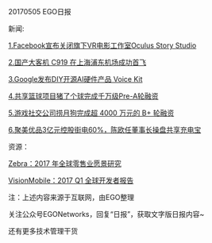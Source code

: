 20170505 EGO日报

新闻:

[1.Facebook宣布关闭旗下VR电影工作室Oculus Story Studio](http://tech.qq.com/a/20170505/024542.htm)

[2.国产大客机 C919 在上海浦东机场成功首飞](https://news.cnblogs.com/n/568675/)

[3.Google发布DIY开源AI硬件产品 Voice Kit](http://www.cnbeta.com/articles/tech/609519.htm)

[4.共享篮球项目猪了个球完成千万级Pre-A轮融资](http://www.iyiou.com/p/44722)

[5.游戏社交公司捞月狗完成超 4000 万元的 B+ 轮融资](http://36kr.com/p/5073586.html?ktm_source=feed)

[6.聚美优品3亿元控股街电60%，陈欧任董事长操盘共享充电宝](http://36kr.com/p/5073577.html)

资源：

[Zebra：2017 年全球零售业愿景研究](http://www.199it.com/archives/587627.html)

[VisionMobile：2017 Q1 全球开发者报告](http://www.199it.com/archives/585690.html)

注：上述内容来源于互联网，由EGO整理

关注公众号EGONetworks，回复“日报”，获取文字版日报内容~

还有更多技术管理干货
